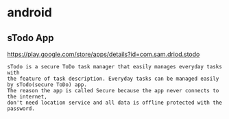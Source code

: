 # android #

## sTodo App ##
<https://play.google.com/store/apps/details?id=com.sam.driod.stodo>
``` 
sTodo is a secure ToDo task manager that easily manages everyday tasks with 
the feature of task description. Everyday tasks can be managed easily by sTodo(secure ToDo) app. 
The reason the app is called Secure because the app never connects to the internet, 
don't need location service and all data is offline protected with the password. 


```
